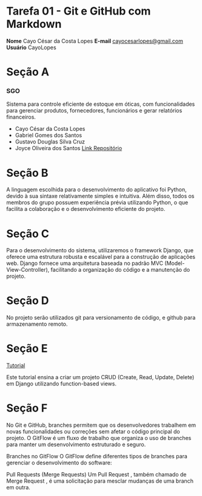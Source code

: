 # Tarefa 01 - Git e GitHub com Markdown
**Nome** Cayo César da Costa Lopes
**E-mail** cayocesarlopes@gmail.com
**Usuário** CayoLopes

# Seção A

### SGO

Sistema para controle eficiente de estoque em óticas, com funcionalidades para gerenciar produtos, fornecedores, funcionários e gerar relatórios financeiros.

- Cayo César da Costa Lopes
- Gabriel Gomes dos Santos
- Gustavo Douglas Silva Cruz
- Joyce Oliveira dos Santos
[Link Repositório](https://github.com/Joyce8900/SGO-EngII)

# Seção B 

A linguagem escolhida para o desenvolvimento do aplicativo foi Python, devido à sua sintaxe relativamente simples e intuitiva. Além disso, todos os membros do grupo possuem experiência prévia utilizando Python, o que facilita a colaboração e o desenvolvimento eficiente do projeto.

# Seção C

Para o desenvolvimento do sistema, utilizaremos o framework Django, que oferece uma estrutura robusta e escalável para a construção de aplicações web. Django fornece uma arquitetura baseada no padrão MVC (Model-View-Controller), facilitando a organização do código e a manutenção do projeto.

# Seção D

No projeto serão utilizados git para versionamento de código, e github para armazenamento remoto.

# Seção E

[Tutorial](https://github.com/prosenjeetshil/django-crud-operations-tutorial)

Este tutorial ensina a criar um projeto CRUD (Create, Read, Update, Delete) em Django utilizando function-based views. 

# Seção F

No Git e GitHub, branches permitem que os desenvolvedores trabalhem em novas funcionalidades ou correções sem afetar o código principal do projeto. O GitFlow é um fluxo de trabalho que organiza o uso de branches para manter um desenvolvimento estruturado e seguro.

Branches no GitFlow
O GitFlow define diferentes tipos de branches para gerenciar o desenvolvimento do software:

Pull Requests (Merge Requests)
Um Pull Request , também chamado de Merge Request , é uma solicitação para mesclar mudanças de uma branch em outra.
